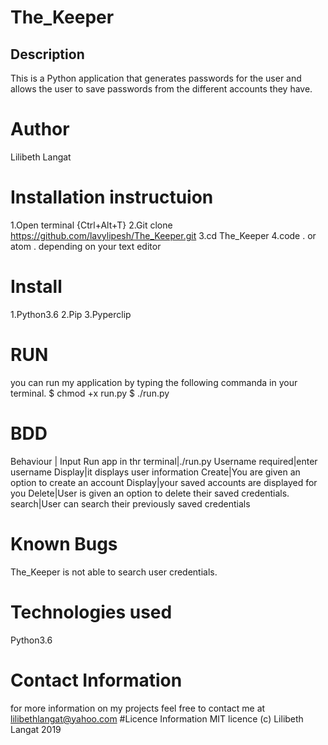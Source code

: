 # The_Keeper
## Description
This is a Python application that generates passwords for the user and allows the user to save  passwords from the different accounts they have.
# Author 
Lilibeth Langat
# Installation instructuion
1.Open terminal {Ctrl+Alt+T}
2.Git clone https://github.com/lavylipesh/The_Keeper.git
3.cd The_Keeper
4.code . or atom . depending on your text editor

# Install
1.Python3.6
2.Pip
3.Pyperclip
# RUN
you can run my application by typing the following commanda in your terminal.
$ chmod +x run.py
$ ./run.py
# BDD
Behaviour    |    Input
Run app in thr terminal|./run.py
Username required|enter username
Display|it displays user information
Create|You are given an option to create an account
Display|your saved accounts are displayed for you
Delete|User is given an option to delete their saved credentials.
search|User can search their previously saved credentials
# Known Bugs
The_Keeper is not able to search user credentials.
# Technologies used 
Python3.6
# Contact Information
for more information on my projects feel free to contact me at lilibethlangat@yahoo.com
#Licence Information 
MIT licence (c) Lilibeth Langat 2019
